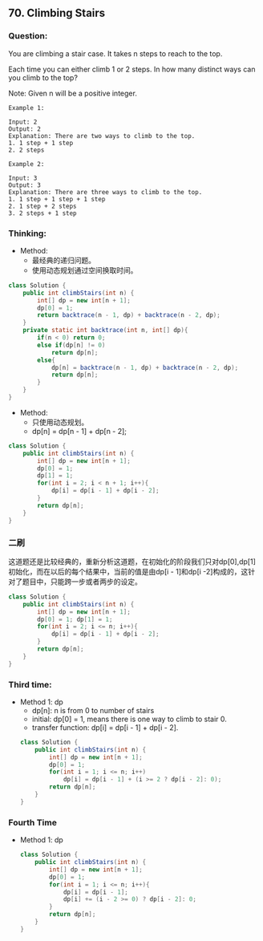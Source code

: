 ## 70. Climbing Stairs

### Question:
You are climbing a stair case. It takes n steps to reach to the top.

Each time you can either climb 1 or 2 steps. In how many distinct ways can you climb to the top?

Note: Given n will be a positive integer.

```
Example 1:

Input: 2
Output: 2
Explanation: There are two ways to climb to the top.
1. 1 step + 1 step
2. 2 steps

Example 2:

Input: 3
Output: 3
Explanation: There are three ways to climb to the top.
1. 1 step + 1 step + 1 step
2. 1 step + 2 steps
3. 2 steps + 1 step
```

### Thinking:
* Method:
	* 最经典的递归问题。
	* 使用动态规划通过空间换取时间。

```Java
class Solution {
    public int climbStairs(int n) {
        int[] dp = new int[n + 1];
        dp[0] = 1;
        return backtrace(n - 1, dp) + backtrace(n - 2, dp);
    }
    private static int backtrace(int n, int[] dp){
        if(n < 0) return 0;
        else if(dp[n] != 0)
            return dp[n];
        else{
            dp[n] = backtrace(n - 1, dp) + backtrace(n - 2, dp);
            return dp[n];
        }
    }
}
```

* Method:
	* 只使用动态规划。
	* dp[n] = dp[n - 1] + dp[n - 2];

```Java
class Solution {
    public int climbStairs(int n) {
        int[] dp = new int[n + 1];
        dp[0] = 1;
        dp[1] = 1;
        for(int i = 2; i < n + 1; i++){
            dp[i] = dp[i - 1] + dp[i - 2];
        }
        return dp[n];
    }
}
```

### 二刷
这道题还是比较经典的，重新分析这道题，在初始化的阶段我们只对dp[0],dp[1]初始化，而在以后的每个结果中，当前的值是由dp[i - 1]和dp[i -2]构成的，这针对了题目中，只能跨一步或者两步的设定。
```Java
class Solution {
    public int climbStairs(int n) {
        int[] dp = new int[n + 1];
        dp[0] = 1; dp[1] = 1;
        for(int i = 2; i <= n; i++){
            dp[i] = dp[i - 1] + dp[i - 2];
        }
        return dp[n];
    }
}
```

### Third time:
* Method 1: dp
	* dp[n]: n is from 0 to number of stairs
	* initial: dp[0] = 1, means there is one way to climb to stair 0.
	* transfer function: dp[i] = dp[i - 1] + dp[i - 2].
	```Java
	class Solution {
		public int climbStairs(int n) {
			int[] dp = new int[n + 1];
			dp[0] = 1;
			for(int i = 1; i <= n; i++)
				dp[i] = dp[i - 1] + (i >= 2 ? dp[i - 2]: 0);
			return dp[n];
		}
	}
	```

### Fourth Time
* Method 1: dp
	```Java
	class Solution {
		public int climbStairs(int n) {
			int[] dp = new int[n + 1];
			dp[0] = 1;
			for(int i = 1; i <= n; i++){
				dp[i] = dp[i - 1];
				dp[i] += (i - 2 >= 0) ? dp[i - 2]: 0;
			}
			return dp[n];
		}
	}
	```